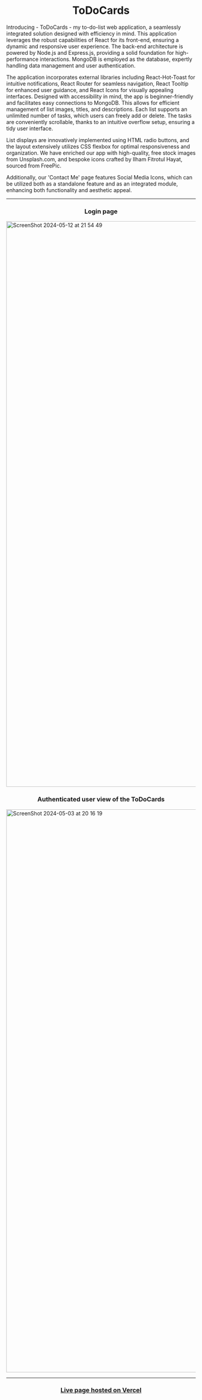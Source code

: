 <h1 align=center>ToDoCards</h1>
Introducing - ToDoCards - my to-do-list web application, a seamlessly integrated solution designed with efficiency in mind. This application leverages the robust capabilities of React for its front-end, ensuring a dynamic and responsive user experience. The back-end architecture is powered by Node.js and Express.js, providing a solid foundation for high-performance interactions. MongoDB is employed as the database, expertly handling data management and user authentication.
<p></p>
The application incorporates external libraries including React-Hot-Toast for intuitive notifications, React Router for seamless navigation, React Tooltip for enhanced user guidance, and React Icons for visually appealing interfaces. Designed with accessibility in mind, the app is beginner-friendly and facilitates easy connections to MongoDB. This allows for efficient management of list images, titles, and descriptions. Each list supports an unlimited number of tasks, which users can freely add or delete. The tasks are conveniently scrollable, thanks to an intuitive overflow setup, ensuring a tidy user interface.
<p></p>
List displays are innovatively implemented using HTML radio buttons, and the layout extensively utilizes CSS flexbox for optimal responsiveness and organization. We have enriched our app with high-quality, free stock images from Unsplash.com, and bespoke icons crafted by Ilham Fitrotul Hayat, sourced from FreePic.

Additionally, our 'Contact Me' page features Social Media Icons, which can be utilized both as a standalone feature and as an integrated module, enhancing both functionality and aesthetic appeal.
<hr/>
<h3 align=center>Login page</h3>

<img align=center width="1503" alt="ScreenShot 2024-05-12 at 21 54 49" src="https://github.com/NF-7/to-do-cards/assets/101887698/7de4a103-d1c2-4289-aa85-5e45d1501a99">

<h3 align=center>Authenticated user view of the ToDoCards </h3>

<img align=center width="1496" alt="ScreenShot 2024-05-03 at 20 16 19" src="https://github.com/NF-7/to-do-cards/assets/101887698/b1d60940-33a1-4230-8a39-771468c60e44">
<hr/>
<h3 align=center><a href="https://to-do-cards.vercel.app">Live page hosted on Vercel</a></h3>

